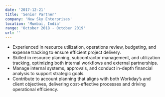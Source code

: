 ```yaml
---
date: '2017-12-21'
title: 'Senior Partner'
company: 'New Sky Enterprises'
location: 'Mumbai, India'
range: 'October 2018 - October 2019'
url: ''
---
```


- Experienced in resource utilization, operations review, budgeting, and expense tracking to ensure efficient project delivery.
- Skilled in resource planning, subcontractor management, and utilization tracking, optimizing both internal workflows and external partnerships.
- Manage internal systems, approvals, and conduct in-depth financial analysis to support strategic goals.
- Contribute to account planning that aligns with both Workday’s and client objectives, delivering cost-effective processes and driving operational efficiency.
